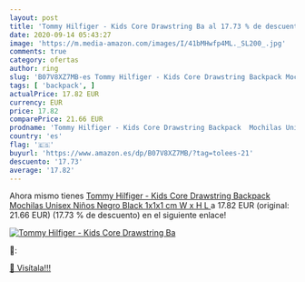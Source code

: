 ```yaml
---
layout: post
title: 'Tommy Hilfiger - Kids Core Drawstring Ba al 17.73 % de descuento'
date: 2020-09-14 05:43:27
image: 'https://m.media-amazon.com/images/I/41bMHwfp4ML._SL200_.jpg'
comments: true
category: ofertas
author: ring
slug: 'B07V8XZ7MB-es Tommy Hilfiger - Kids Core Drawstring Backpack Mochilas...'
tags: [ 'backpack', ]
actualPrice: 17.82 EUR
currency: EUR
price: 17.82
comparePrice: 21.66 EUR
prodname: 'Tommy Hilfiger - Kids Core Drawstring Backpack  Mochilas Unisex Niños  Negro  Black   1x1x1 cm  W x H L '
country: 'es'
flag: '🇪🇸'
buyurl: 'https://www.amazon.es/dp/B07V8XZ7MB/?tag=tolees-21'
descuento: '17.73'
average: '17.82'
---
```


Ahora mismo tienes [Tommy Hilfiger - Kids Core Drawstring Backpack  Mochilas Unisex Niños  Negro  Black   1x1x1 cm  W x H L ](https://www.amazon.es/dp/B07V8XZ7MB/?tag=tolees-21) a 17.82 EUR (original: 21.66 EUR) (17.73 %  de descuento) en el siguiente enlace!

[![Tommy Hilfiger - Kids Core Drawstring Ba](https://m.media-amazon.com/images/I/41bMHwfp4ML._SL200_.jpg)](https://www.amazon.es/dp/B07V8XZ7MB/?tag=tolees-21)

🔎:


[🛒 Visítala!!!](https://www.amazon.es/dp/B07V8XZ7MB/?tag=tolees-21)
